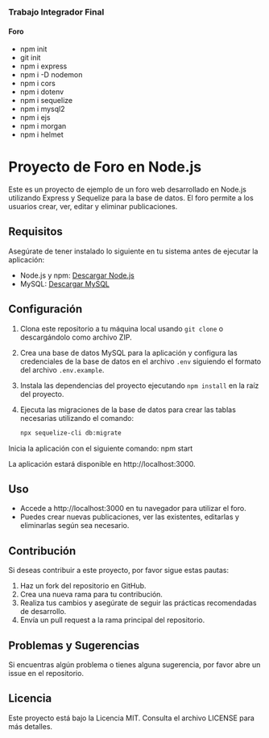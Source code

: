### Trabajo Integrador Final

####  Foro

- npm init
- git init
- npm i express
- npm i -D nodemon
- npm i cors 
- npm i dotenv
- npm i sequelize
- npm i mysql2  
- npm i ejs
- npm i morgan
- npm i helmet

# Proyecto de Foro en Node.js

Este es un proyecto de ejemplo de un foro web desarrollado en Node.js utilizando Express y Sequelize para la base de datos. El foro permite a los usuarios crear, ver, editar y eliminar publicaciones.

## Requisitos

Asegúrate de tener instalado lo siguiente en tu sistema antes de ejecutar la aplicación:

- Node.js y npm: [Descargar Node.js](https://nodejs.org/)
- MySQL: [Descargar MySQL](https://dev.mysql.com/downloads/)

## Configuración

1. Clona este repositorio a tu máquina local usando `git clone` o descargándolo como archivo ZIP.

2. Crea una base de datos MySQL para la aplicación y configura las credenciales de la base de datos en el archivo `.env` siguiendo el formato del archivo `.env.example`.

3. Instala las dependencias del proyecto ejecutando `npm install` en la raíz del proyecto.

4. Ejecuta las migraciones de la base de datos para crear las tablas necesarias utilizando el comando:

   ```bash
   npx sequelize-cli db:migrate

Inicia la aplicación con el siguiente comando: npm start

La aplicación estará disponible en http://localhost:3000.

## Uso

- Accede a http://localhost:3000 en tu navegador para utilizar el foro.
- Puedes crear nuevas publicaciones, ver las existentes, editarlas y eliminarlas según sea necesario.

## Contribución

Si deseas contribuir a este proyecto, por favor sigue estas pautas:

1. Haz un fork del repositorio en GitHub.
2. Crea una nueva rama para tu contribución.
3. Realiza tus cambios y asegúrate de seguir las prácticas recomendadas de desarrollo.
4. Envía un pull request a la rama principal del repositorio.

## Problemas y Sugerencias
Si encuentras algún problema o tienes alguna sugerencia, por favor abre un issue en el repositorio.

## Licencia
Este proyecto está bajo la Licencia MIT. Consulta el archivo LICENSE para más detalles.